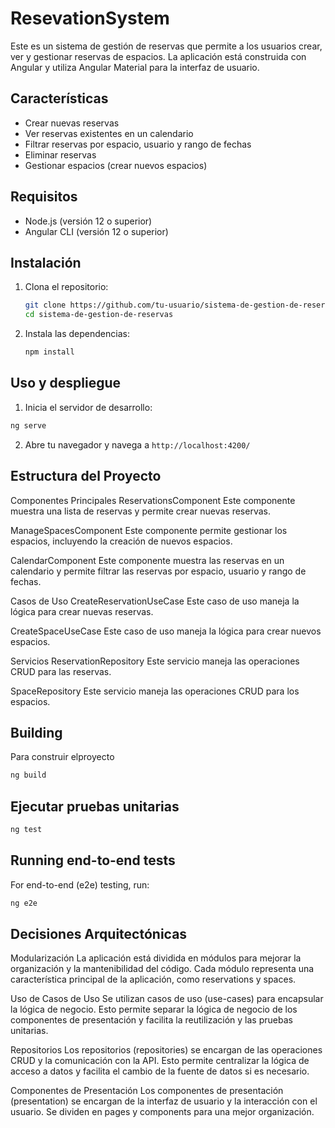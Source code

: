 # ResevationSystem

Este es un sistema de gestión de reservas que permite a los usuarios crear, ver y gestionar reservas de espacios. La aplicación está construida con Angular y utiliza Angular Material para la interfaz de usuario.

## Características

- Crear nuevas reservas
- Ver reservas existentes en un calendario
- Filtrar reservas por espacio, usuario y rango de fechas
- Eliminar reservas
- Gestionar espacios (crear nuevos espacios)

## Requisitos

- Node.js (versión 12 o superior)
- Angular CLI (versión 12 o superior)

## Instalación

1. Clona el repositorio:

   ```bash
   git clone https://github.com/tu-usuario/sistema-de-gestion-de-reservas.git
   cd sistema-de-gestion-de-reservas
   ```
2. Instala las dependencias:
   ```bash
   npm install
   ```

## Uso y despliegue

1. Inicia el servidor de desarrollo:

```bash
ng serve
```

2. Abre tu navegador y navega a `http://localhost:4200/`



## Estructura del Proyecto

Componentes Principales
ReservationsComponent
Este componente muestra una lista de reservas y permite crear nuevas reservas.

ManageSpacesComponent
Este componente permite gestionar los espacios, incluyendo la creación de nuevos espacios.

CalendarComponent
Este componente muestra las reservas en un calendario y permite filtrar las reservas por espacio, usuario y rango de fechas.

Casos de Uso
CreateReservationUseCase
Este caso de uso maneja la lógica para crear nuevas reservas.

CreateSpaceUseCase
Este caso de uso maneja la lógica para crear nuevos espacios.

Servicios
ReservationRepository
Este servicio maneja las operaciones CRUD para las reservas.

SpaceRepository
Este servicio maneja las operaciones CRUD para los espacios.

## Building

Para construir elproyecto

```bash
ng build
```

## Ejecutar pruebas unitarias

```bash
ng test
```

## Running end-to-end tests

For end-to-end (e2e) testing, run:

```bash
ng e2e
```

## Decisiones Arquitectónicas

Modularización
La aplicación está dividida en módulos para mejorar la organización y la mantenibilidad del código. Cada módulo representa una característica principal de la aplicación, como reservations y spaces.


Uso de Casos de Uso
Se utilizan casos de uso (use-cases) para encapsular la lógica de negocio. Esto permite separar la lógica de negocio de los componentes de presentación y facilita la reutilización y las pruebas unitarias.


Repositorios
Los repositorios (repositories) se encargan de las operaciones CRUD y la comunicación con la API. Esto permite centralizar la lógica de acceso a datos y facilita el cambio de la fuente de datos si es necesario.


Componentes de Presentación
Los componentes de presentación (presentation) se encargan de la interfaz de usuario y la interacción con el usuario. Se dividen en pages y components para una mejor organización.

